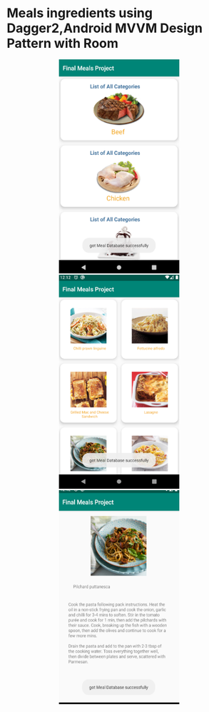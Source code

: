 # Meals ingredients using Dagger2,Android MVVM Design Pattern with Room 

<p align="center">
  <img src="1All_Category.png" alt="All Category" width="270" height="480"/>

  <img src="2Pasta_Category.png" alt="Pasta Category" width="270" height="480"/>

  <img src="3Pilchard_puttanesca_pasta.png" alt="Pilchard puttanesca pasta" width="270" height="480"/>
</p>
